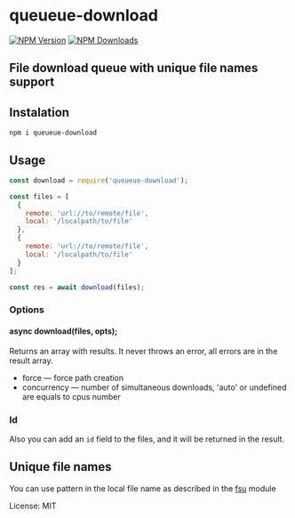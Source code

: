 # queueue-download

[![NPM Version](https://img.shields.io/npm/v/queueue-download.svg?style=flat-square)](https://www.npmjs.com/package/queueue-download)
[![NPM Downloads](https://img.shields.io/npm/dt/queueue-download.svg?style=flat-square)](https://www.npmjs.com/package/queueue-download)

## File download queue with unique file names support

## Instalation

`npm i queueue-download`

## Usage
```js
const download = require('queueue-download');

const files = [
  {
    remote: 'url://to/remote/file',
    local: '/localpath/to/file'
  },
  {
    remote: 'url://to/remote/file',
    local: '/localpath/to/file'
  }
];

const res = await download(files);
```

### Options
#### async download(files, opts);

Returns an array with results. It never throws an error, all errors are in the result array.

* force — force path creation
* concurrency — number of simultaneous downloads, 'auto' or undefined are equals to cpus number

### Id
Also you can add an `id` field to the files, and it will be returned in the result.

## Unique file names

You can use pattern in the local file name as described in the [fsu](https://github.com/velocityzen/fsu) module

License: MIT

